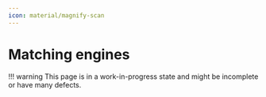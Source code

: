```yaml
---
icon: material/magnify-scan
---
```


# Matching engines

!!! warning
    This page is in a work-in-progress state and might be incomplete or have many defects.